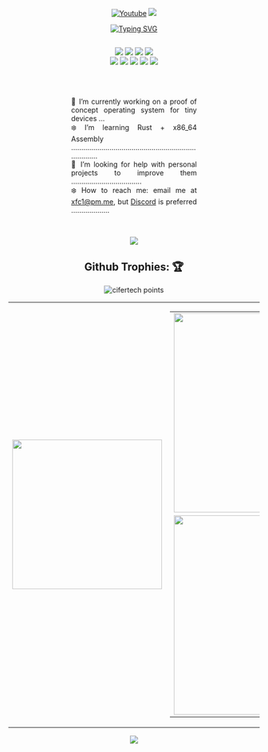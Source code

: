 <p align="center">
    <a href="https://www.youtube.com/channel/UCfhyTQpimu5Bp8Z4Q1rho1A?sub_confirmation=1" alt="Youtube Channel">
        <img alt="Youtube" title="Youtube" src="https://img.shields.io/badge/-Subscribe-red?style=for-the-badge&logo=youtube&logoColor=white" /></a>
    <a href="https://discord.gg/BJtTBNYHpp" alt="Programming and Linux Community">
        <img src="https://img.shields.io/discord/819650821314052106?color=7289DA&labelColor=4a64bd&logo=discord&logoColor=white&style=for-the-badge" /></a>
</p>

<p align="center">
    <a href="https://git.io/typing-svg">
        <img src="https://readme-typing-svg.demolab.com?font=fixed&weight=700&size=35&duration=3000&pause=900&color=6791C9&background=000A0E&center=true&vCenter=true&width=800&height=80&lines=Hi%2C+I'm+cisco.;Low+Level+Programming;Linux+Cybersecurity%2FPentesting" alt="Typing SVG" />
    </a>
</p>

##

<p align="center">
    <img src="https://img.shields.io/badge/DISTRO-Fedora-blue?colorA=151515&colorB=DF5B61&style=for-the-badge" />
    <img src="https://img.shields.io/badge/WM-Hyprland-blue?colorA=151515&colorB=DF5B61&style=for-the-badge" />
    <img src="https://img.shields.io/badge/EDITOR-Neovim-blue?colorA=151515&colorB=DF5B61&style=for-the-badge" />
    <img src="https://img.shields.io/badge/SHELL-ZSH-blue?colorA=151515&colorB=DF5B61&style=for-the-badge" /> <br>
    <img src="https://img.shields.io/badge/LANG-Rust-blue?colorA=151515&colorB=6791C9&style=for-the-badge" />
    <img src="https://img.shields.io/badge/LANG-C/C++-blue?colorA=151515&colorB=6791C9&style=for-the-badge" />
    <img src="https://img.shields.io/badge/LANG-x86 Assembly-blue?colorA=151515&colorB=6791C9&style=for-the-badge" />
    <img src="https://img.shields.io/badge/LANG-Ruby-blue?colorA=151515&colorB=6791C9&style=for-the-badge" />
    <img src="https://img.shields.io/badge/LANG-Python-blue?colorA=151515&colorB=6791C9&style=for-the-badge" />
</p>

<br>
<br>

<div align="center">
    <p style="text-align: justify; width: 50%;">
        🔷 I’m currently working on a proof of concept operating system for tiny devices ... <br>
        ❄️ I’m learning Rust + x86_64 Assembly ........................................................................... <br>
        🔷 I’m looking for help with personal projects to improve them ................................... <br>
        ❄️ How to reach me: email me at <a href = "mailto://xfc1@pm.me">xfc1@pm.me</a>, but <a href="https://discord.com/users/466533081327861770">Discord</a> is preferred ................... <br>
    </p>
</div>

<br>

<p align="center">
     <img src="https://dcbadge.vercel.app/api/shield/466533081327861770" />
</p>

##
<h2 align="center">Github Trophies: 🏆️</h2>

<p align="center">
    <img src="https://github-profile-trophy.vercel.app/?username=xfcasio&theme=onedark&hide_border=true&no-frame=true&row=1&column=5" alt="cifertech points"/>
</p>

<p align="center">
<table align="center" style="border: 0px solid black">
        <td><img width="300px" src="https://github-readme-stats.vercel.app/api/top-langs/?username=xfcasio&theme=react&layout=donut-vertical&exclude_repo=dotfiles&hide_border=true" /></td>
        <td>
            <table style="border: 0px solid black">
                <tr>
                    <td><img width="400px" src="https://github-readme-stats.vercel.app/api?username=xfcasio&show_icons=true&theme=react&hide_border=true" /></td>
                </tr>
                <tr>
                    <td><img width="400px" src="http://github-readme-streak-stats.herokuapp.com?user=xfcasio&theme=react&hide_border=true" /></td>
                </tr>
            </table>
        </td>
</table>
</p>

<p align="center">
  <img src="https://capsule-render.vercel.app/api?type=waving&color=gradient&height=60&section=footer" />
</p>
